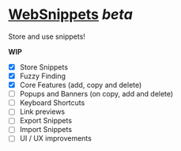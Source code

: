 # [WebSnippets](https://aayush9029.github.io/WebSnippets/) *beta*
Store and use snippets!


**WIP**
- [x] Store Snippets
- [x] Fuzzy Finding
- [x] Core Features (add, copy and delete)
- [ ] Popups and Banners (on copy, add and delete)
- [ ] Keyboard Shortcuts
- [ ] Link previews
- [ ] Export Snippets
- [ ] Import Snippets
- [ ] UI / UX improvements
